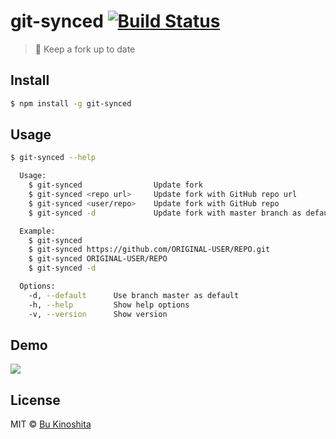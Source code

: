 # git-synced [![Build Status](https://travis-ci.org/bukinoshita/git-synced.svg?branch=master)](https://travis-ci.org/bukinoshita/git-synced)

> :wind_chime: Keep a fork up to date

## Install
```bash
$ npm install -g git-synced
```

## Usage
```bash
$ git-synced --help

  Usage:
    $ git-synced                Update fork
    $ git-synced <repo url>     Update fork with GitHub repo url
    $ git-synced <user/repo>    Update fork with GitHub repo
    $ git-synced -d             Update fork with master branch as default

  Example:
    $ git-synced
    $ git-synced https://github.com/ORIGINAL-USER/REPO.git
    $ git-synced ORIGINAL-USER/REPO
    $ git-synced -d

  Options:
    -d, --default      Use branch master as default
    -h, --help         Show help options
    -v, --version      Show version
```

## Demo

![](https://github.com/bukinoshita/git-synced/blob/master/demo.gif)

## License

MIT © [Bu Kinoshita](https://bukinoshita.io)
